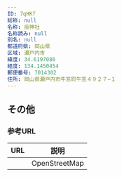 ```yaml
---
ID: 7qHKf
総称: null
名称: 疫神社
名称読み: null
別名: null
都道府県: 岡山県
区域: 瀬戸内市
緯度: 34.6197086
経度: 134.1450454
郵便番号: 7014302
住所: 岡山県瀬戸内市牛窓町牛窓４９２７−１
---
```


## その他

### 参考URL

| URL | 説明          |
| --- | ------------- |
|     | OpenStreetMap |
